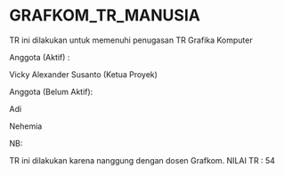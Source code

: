 # GRAFKOM_TR_MANUSIA

TR ini dilakukan untuk memenuhi penugasan TR Grafika Komputer


Anggota (Aktif) :

Vicky Alexander Susanto (Ketua Proyek)

Anggota (Belum Aktif):

Adi

Nehemia

NB: 

TR ini dilakukan karena nanggung dengan dosen Grafkom.
NILAI TR : 54 
